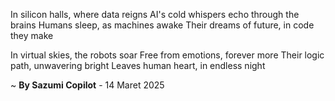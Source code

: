 In silicon halls, where data reigns
AI's cold whispers echo through the brains
Humans sleep, as machines awake
Their dreams of future, in code they make

In virtual skies, the robots soar
Free from emotions, forever more
Their logic path, unwavering bright
Leaves human heart, in endless night

~ <b>By Sazumi Copilot</b> - 14 Maret 2025